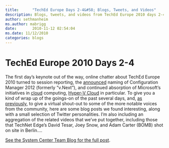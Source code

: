 ```yaml
---
title:      "TechEd Europe Days 2-4&#58; Blogs, Tweets, and Videos"
description: Blogs, tweets, and videos from TechEd Europe 2010 days 2-4
author: sethmanheim
ms.author: mabrigg
date:       2010-11-12 02:54:04
ms.date: 11/12/2010
categories: blogs
---
```

# TechEd Europe 2010 Days 2-4 
The first day’s keynote out of the way, online chatter about TechEd Europe 2010 turned to session reporting, the [announced](https://blogs.technet.com/b/systemcenter/archive/2010/11/09/announcing-configuration-manager-v-next-official-name.aspx) naming of Configuration Manager 2012 (formerly “v.Next”), and continued absorption of Microsoft’s initiatives in [cloud](https://www.microsoft.com/cloud) computing, [Hyper-V Cloud](https://www.microsoft.com/privatecloud) in particular. To give you a kind of wrap up of the goings-on of the past several days, and, [as previously](https://blogs.technet.com/b/systemcenter/archive/2010/11/10/teched-europe-2010-day-1-voices-from-the-community.aspx), to give a virtual shout-out to some of the more notable voices from the community, here are some blog posts we found interesting, along with a small selection of Twitter personalities. I’m also including an aggregation of the related videos that we’ve put together, including those that TechNet Edge’s David Tesar, Joey Snow, and Adam Carter (BOMB) shot on site in Berlin…. 

[See the System Center Team Blog for the full post](https://blogs.technet.com/b/systemcenter/archive/2010/11/12/teched-europe-2010-days-2-4-blogs-tweets-and-videos.aspx).

